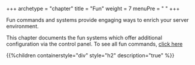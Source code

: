 +++
archetype = "chapter"
title = "Fun"
weight = 7
menuPre = "<i class= 'fas fa-trophy'></i> "
+++

Fun commands and systems provide engaging ways to enrich your server environment.

This chapter documents the fun systems which offer additional configuration via the control panel. To see all fun
commands, [click here](/commands/all-commands#fun)

{{%children containerstyle="div" style="h2" description="true" %}}
